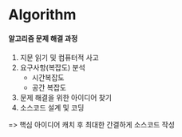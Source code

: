 # Algorithm

#### 알고리즘 문제 해결 과정

1. 지문 읽기 및 컴퓨터적 사고
2. 요구사항(복잡도) 분석
   - 시간복잡도
   - 공간 복잡도
3. 문제 해결을 위한 아이디어 찾기
4. 소스코드 설계 및 코딩

=> 핵심 아이디어 캐치 후 최대한 간결하게 소스코드 작성